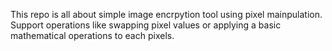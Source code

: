 This repo is all about simple image encrpytion tool using pixel mainpulation. Support operations like swapping pixel values or applying a basic mathematical operations to each pixels.
